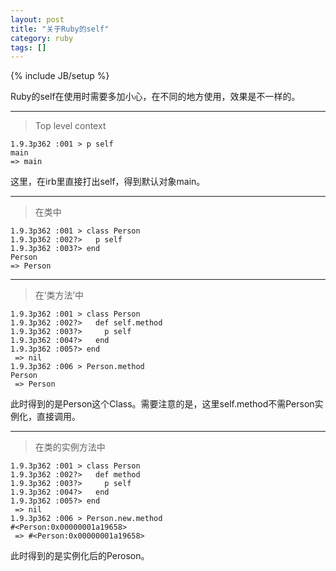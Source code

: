 ```yaml
---
layout: post
title: "关于Ruby的self"
category: ruby
tags: []
---
```

{% include JB/setup %}

Ruby的self在使用时需要多加小心，在不同的地方使用，效果是不一样的。

---

>Top level context

	1.9.3p362 :001 > p self
	main
 	=> main
    
这里，在irb里直接打出self，得到默认对象main。

---

>在类中

	1.9.3p362 :001 > class Person 
	1.9.3p362 :002?>   p self
	1.9.3p362 :003?> end
	Person
	=> Person
    
<!-- more -->
---

>在‘类方法’中

	1.9.3p362 :001 > class Person
	1.9.3p362 :002?>   def self.method
	1.9.3p362 :003?>     p self
	1.9.3p362 :004?>   end
	1.9.3p362 :005?> end
	 => nil 
	1.9.3p362 :006 > Person.method
	Person
	 => Person
此时得到的是Person这个Class。需要注意的是，这里self.method不需Person实例化，直接调用。

---

>在类的实例方法中

	1.9.3p362 :001 > class Person
	1.9.3p362 :002?>   def method
	1.9.3p362 :003?>     p self
	1.9.3p362 :004?>   end
	1.9.3p362 :005?> end
	 => nil 
	1.9.3p362 :006 > Person.new.method
	#<Person:0x00000001a19658>
	 => #<Person:0x00000001a19658>
此时得到的是实例化后的Peroson。
